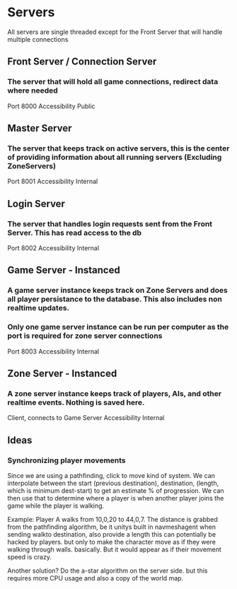 # Servers

All servers are single threaded except for the Front Server that will handle multiple connections

## Front Server / Connection Server
### The server that will hold all game connections, redirect data where needed
Port 8000
Accessibility Public

## Master Server
### The server that keeps track on active servers, this is the center of providing information about all running servers (Excluding ZoneServers)
Port 8001
Accessibility Internal

## Login Server
### The server that handles login requests sent from the Front Server. This has read access to the db
Port 8002
Accessibility Internal

## Game Server - Instanced
### A game server instance keeps track on Zone Servers and does all player persistance to the database. This also includes non realtime updates.
### Only one game server instance can be run per computer as the port is required for zone server connections
Port 8003
Accessibility Internal

## Zone Server - Instanced
### A zone server instance keeps track of players, AIs, and other realtime events. Nothing is saved here.
Client, connects to Game Server
Accessibility Internal


## Ideas
### Synchronizing player movements
Since we are using a pathfinding, click to move kind of system. We can interpolate between the start (previous destination), destination, (length, which is minimum dest-start) 
to get an estimate % of progression. We can then use that to determine where a player is when another player joins the game while the player is walking.

Example: Player A walks from 10,0,20 to 44,0,7. The distance is grabbed from the pathfinding algorithm, be it unitys built in navmeshagent when sending walkto destination, also provide a length
		 this can potentially be hacked by players. but only to make the character move as if they were walking through walls. basically. But it would appear as if their movement speed is crazy.

Another solution? Do the a-star algorithm on the server side. but this requires more CPU usage and also a copy of the world map.